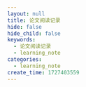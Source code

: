 ```yaml
---
layout: null
title: 论文阅读记录
hide: false
hide_child: false
keywords:
  - 论文阅读记录
  - learning_note
categories:
  - learning_note
create_time: 1727403559
---
```



